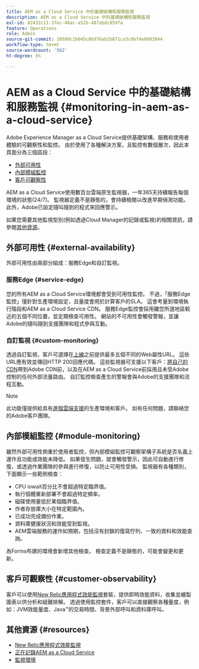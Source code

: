 ```yaml
---
title: AEM as a Cloud Service 中的基礎結構和服務監視
description: AEM as a Cloud Service 中的基礎結構和服務監視
exl-id: 82432c11-37ec-48ac-a52b-487abdc859fa
feature: Operations
role: Admin
source-git-commit: 10580c1b045c86d76ab2b871ca3c0b7de6683044
workflow-type: tm+mt
source-wordcount: '562'
ht-degree: 5%

---
```


# AEM as a Cloud Service 中的基礎結構和服務監視 {#monitoring-in-aem-as-a-cloud-service}

Adobe Experience Manager as a Cloud Service提供基礎架構、服務和使用者體驗的可觀察性和監控。 由於使用了各種解決方案，且監控有數個層次，因此本頁面分為三個區段：

* [外部可用性](#external-availability)
* [內部模組監控](#module-monitoring)
* [客戶可觀察性](#customer-observability)

AEM as a Cloud Service使用數百台雲端原生監視器，一年365天持續報告每個環境的狀態(24/7)。 監視器定義不是靜態的，會持續檢閱以改進早期偵測功能。 此外，Adobe已設定隨叫隨到的程式來回應警示。

如果您需要其他監視型別(例如透過Cloud Manager的記錄或監視)的相關資訊，請參閱[其他資源](#resources)。

## 外部可用性 {#external-availability}

外部可用性由兩部分組成：服務Edge和自訂監視。

### 服務Edge {#service-edge}

您的所有AEM as a Cloud Service環境都會受到可用性監控。 不過，「服務Edge監控」僅針對生產環境設定，且量度會用於計算客戶的SLA。 這會考量到環境執行階段和AEM as a Cloud Service CDN。 服務Edge監控會採用離您所選地區較近的五個不同位置，並定期檢查可用性。 網站的不可用性會觸發警報，並讓Adobe的隨叫隨到支援團隊和程式參與互動。

### 自訂監視 {#custom-monitoring}

透過自訂監視，客戶可選擇在[上線](/help/journey-migration/go-live.md)之前提供最多五個不同的Web屬性URL。 這些URL應有效並傳回HTTP 200回應代碼。 這些監視器可支援以下客戶：[將自己的CDN](/help/implementing/dispatcher/cdn.md#point-to-point-CDN)帶到Adobe CDN前，以及在AEM as a Cloud Service前採用且未受Adobe控制的任何外部流量路由。 自訂監控檢查產生的警報會與Adobe的支援團隊和流程互動。

>[!NOTE]
>
> 此功能僅提供給具有[進階雲端支援](https://experienceleague.adobe.com/docs/support-resources/data-sheets/overview.html#support-add-ons)的生產環境和客戶。 如有任何問題，請聯絡您的Adobe客戶團隊。

## 內部模組監控 {#module-monitoring}

雖然外部可用性側重於使用者監控，但內部模組監控可觀察架構子系統是否名義上運作且功能或效能未降低。 如果發生問題，就會觸發警示，因此可自動進行修復，或透過作業團隊的參與進行修復，以防止可用性受損。 監視器有各種類別，下面顯示一些範例檢查：

* CPU iowait百分比不會超過特定臨界值。
* 執行個體重新部署不會超過特定頻率。
* 磁碟使用量低於某個臨界值。
* 作者存放庫大小在特定範圍內。
* 已成功完成備份作業。
* 資料庫健康狀況和效能受到監視。
* AEM雲端服務的運作如預期，包括沒有封鎖的復寫佇列、一致的資料和效能查詢。

為Forms布建的環境會新增其他檢查。 檢查定義不是靜態的，可能會變更和更新。

## 客戶可觀察性 {#customer-observability}

客戶可以使用[New Relic應用程式效能監視](https://experienceleague.adobe.com/docs/experience-manager-cloud-service/content/implementing/using-cloud-manager/user-access-new-relic.html)套裝，提供即時效能資料，收集並繪製圖表以供分析和疑難排解。 透過使用監控套件，客戶可以直接觀察各種量度，例如：JVM效能量度、Java™的交易時間、背景外部呼叫和資料庫呼叫。

## 其他資源 {#resources}

* [New Relic應用程式效能監視](https://experienceleague.adobe.com/docs/experience-manager-cloud-service/content/implementing/using-cloud-manager/user-access-new-relic.html)
* [正在記錄AEM as a Cloud Service](https://experienceleague.adobe.com/docs/experience-manager-cloud-service/content/implementing/developing/logging.html)
* [監視環境](https://experienceleague.adobe.com/docs/experience-manager-cloud-manager/content/using/monitoring-environments.html)
